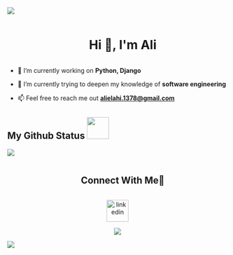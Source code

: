 <!--horizontal divider(gradiant)-->
<img src="https://user-images.githubusercontent.com/73097560/115834477-dbab4500-a447-11eb-908a-139a6edaec5c.gif">

<!--h1 without bottom border-->
<div id="user-content-toc">
  <ul align="center">
    <summary><h1 style="display: inline-block">Hi 👋, I'm Ali</h1></summary>
  </ul>
</div>

<!--Intro start-->
- 🔭 I’m currently working on **Python, Django**

- 🌱 I’m currently trying to deepen my knowledge of **software engineering**

- 📫 Feel free to reach me out **alielahi.1378@gmail.com**
<!--Intro end-->



## My Github Status <img src="https://media.giphy.com/media/iY8CRBdQXODJSCERIr/giphy.gif" width="50px">
![](https://github-readme-stats.vercel.app/api?username=AliE99&show_icons=true&bg_color=45,fc00ff,00dbde&title_color=fff&text_color=fff)

<!-- Connect with me -->
<!--h2 without bottom border-->
<div id="user-content-toc">
  <ul align="center">
    <summary><h2 style="display: inline-block">Connect With Me🤝</h2></summary>
  </ul>
</div>

<!--icons and links-->
<p align="center">
<a href="https://www.linkedin.com/in/alie99/" target="blank"><img align="center" src="https://user-images.githubusercontent.com/88904952/234979284-68c11d7f-1acc-4f0c-ac78-044e1037d7b0.png" alt="linkedin" height="50" width="50" /></a>
</p>


<!--profile visit count-->
<div align="center">
  
[![](https://visitcount.itsvg.in/api?id=AliE99&icon=3&color=6)](https://visitcount.itsvg.in)
  
</div>


<!--horizontal divider(gradiant)-->
<img src="https://user-images.githubusercontent.com/73097560/115834477-dbab4500-a447-11eb-908a-139a6edaec5c.gif">
